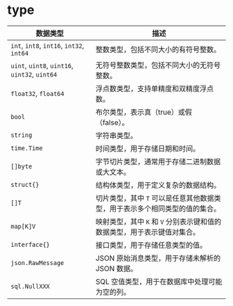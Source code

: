 # type

| **数据类型**       | **描述**                                                                 |
|--------------------|--------------------------------------------------------------------------|
| `int`, `int8`, `int16`, `int32`, `int64` | 整数类型，包括不同大小的有符号整数。                                       |
| `uint`, `uint8`, `uint16`, `uint32`, `uint64` | 无符号整数类型，包括不同大小的无符号整数。                                   |
| `float32`, `float64` | 浮点数类型，支持单精度和双精度浮点数。                                       |
| `bool`             | 布尔类型，表示真（true）或假（false）。                                        |
| `string`           | 字符串类型。                                                                 |
| `time.Time`        | 时间类型，用于存储日期和时间。                                                |
| `[]byte`           | 字节切片类型，通常用于存储二进制数据或大文本。                                 |
| `struct{}`         | 结构体类型，用于定义复杂的数据结构。                                          |
| `[]T`              | 切片类型，其中 `T` 可以是任意其他数据类型，用于表示多个相同类型的值的集合。    |
| `map[K]V`          | 映射类型，其中 `K` 和 `V` 分别表示键和值的数据类型，用于表示键值对集合。       |
| `interface{}`      | 接口类型，用于存储任意类型的值。                                              |
| `json.RawMessage`  | JSON 原始消息类型，用于存储未解析的 JSON 数据。                               |
| `sql.NullXXX`      | SQL 空值类型，用于在数据库中处理可能为空的列。                                 |

